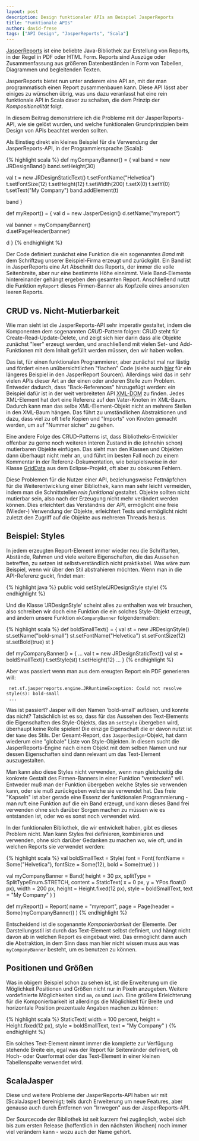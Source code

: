 ```yaml
---
layout: post
description: Design funktionaler APIs am Beispiel JasperReports
title: "Funktionale APIs"
author: david-frese
tags: ["API Design", "JasperReports", "Scala"]
---
```


[JasperReports](http://www.jaspersoft.com/reporting) ist eine beliebte
Java-Bibliothek zur Erstellung von Reports, in der Regel in PDF oder
HTML Form. Reports sind Auszüge oder Zusammenfassung aus größeren
Datenbeständen in Form von Tabellen, Diagrammen und begleitenden
Texten.

JasperReports bietet nun unter anderem eine API an, mit der man
programmatisch einen Report zusammenbauen kann. Diese API lässt aber
einiges zu wünschen übrig, was uns dazu veranlasst hat eine rein
funktionale API in Scala davor zu schalten, die dem Prinzip der
_Kompositionalität_ folgt.

In diesem Beitrag demonstriere ich die Probleme mit der
JasperReports-API, wie sie gelöst wurden, und welche funktionalen
Grundprinzipien beim Design von APIs beachtet werden sollten.

<!-- more start -->

Als Einstieg direkt ein kleines Beispiel für die Verwendung der
JasperReports-API, in der Programmiersprache [Scala]:

{% highlight scala %}
def myCompanyBanner() = {
  val band = new JRDesignBand()
  band.setHeight(30)
  
  val t = new JRDesignStaticText()
  t.setFontName("Helvetica")
  t.setFontSize(12)
  t.setHeight(12)
  t.setWidth(200)
  t.setX(0)
  t.setY(0)
  t.setText("My Company")
  band.addElement(t)

  band
}

def myReport() = {
  val d = new JasperDesign()
  d.setName("myreport")

  val banner = myCompanyBanner()  
  d.setPageHeader(banner)

  d
}
{% endhighlight %}

Der Code definiert zunächst eine Funktion die ein sogenanntes
_Band_ mit dem Schriftzug unserer Beispiel-Firma erzeugt und
zurückgibt. Ein Band ist in JasperReports eine Art Abschnitt des
Reports, der immer die volle Seitenbreite, aber nur eine bestimmte
Höhe einnimmt. Viele Band-Elemente hintereinander gehängt ergeben den
gesamten Report. Anschließend nutzt die Funktion `myReport` dieses
Firmen-Banner als Kopfzeile eines ansonsten leeren Reports.

## CRUD vs. Nicht-Mutierbarkeit

Wie man sieht ist die JasperReports-API sehr imperativ gestaltet,
indem die Komponenten dem sogenannten _CRUD_-Pattern folgen: CRUD steht
für Create-Read-Update-Delete, und zeigt sich hier darin dass alle
Objekte zunächst "leer" erzeugt werden, und anschließend mit vielen
Set- und Add-Funktionen mit dem Inhalt gefüllt werden müssen, den wir
haben wollen.

Das ist, für einen funktionalen Programmierer, aber zunächst mal nur
lästig und fördert einen unübersichtlichen "flachen" Code (siehe auch
[hier](http://code.jaspersoft.com/svn/repos/jasperreports/tags/jr-5-1-0/jasperreports/demo/samples/noxmldesign/src/NoXmlDesignApp.java)
für ein längeres Beispiel in den JasperReport Sourcen). Allerdings
wird das in sehr vielen APIs dieser Art an der einen oder anderen
Stelle zum Problem. Entweder dadurch, dass "Back-References"
hinzugefügt werden: ein Beispiel dafür ist in der weit verbreiteten
API [XML-DOM](http://www.w3schools.com/dom/) zu finden. Jedes
XML-Element hat dort eine Referenz auf den Vater-Knoten im XML-Baum.
Dadurch kann man das selbe XML-Element-Objekt nicht an mehrere Stellen
in den XML-Baum hängen. Das führt zu umständlichen Abstraktionen und
dazu, dass viel zu oft tiefe Kopien und "Imports" von Knoten gemacht
werden, um auf "Nummer sicher" zu gehen.

Eine andere Folge des CRUD-Patterns ist, dass Bibliotheks-Entwickler
offenbar zu gerne noch weiteren interen Zustand in die (ohnehin schon)
mutierbaren Objekte einfügen. Das sieht man den Klassen und Objekten
dann überhaupt nicht mehr an, und führt im besten Fall noch zu einem
Kommentar in der Referenz-Dokumentation, wie beispielsweise in der
Klasse
[GridData](http://help.eclipse.org/indigo/index.jsp?topic=%2Forg.eclipse.platform.doc.isv%2Freference%2Fapi%2Forg%2Feclipse%2Fswt%2Flayout%2FGridData.html)
aus dem Eclipse-Projekt, oft aber zu obskuren Fehlern.

Diese Problemen für die Nutzer einer API, beziehungsweise
Fettnäpfchen für die Weiterentwicklung einer Bibliothek, kann man sehr
leicht vermeiden, indem man die Schnittstellen _rein funktional_
gestaltet. Objekte sollten nicht mutierbar sein, also nach der
Erzeugung nicht mehr verändert werden können. Dies erleichtert das
Verständnis der API, ermöglicht eine freie (Wieder-) Verwendung der
Objekte, erleichtert Tests und ermöglicht nicht zuletzt den Zugriff
auf die Objekte aus mehreren Threads heraus.

## Beispiel: Styles

In jedem erzeugten Report-Element immer wieder neu die Schriftarten,
Abstände, Rahmen und viele weitere Eigenschaften, die das Aussehen
betreffen, zu setzen ist selbstverständlich nicht praktikabel. Was wäre
zum Beispiel, wenn wir über den Stil abstrahieren möchten. Wenn man in
die API-Referenz guckt, findet man:

{% highlight java %}
public void setStyle(JRDesignStyle style)
{% endhighlight %}

Und die Klasse 'JRDesignStyle' scheint alles zu enthalten was wir
brauchen, also schreiben wir doch eine Funktion die ein solches
Style-Objekt erzeugt, and ändern unsere Funktion `mkCompanyBanner`
folgendermaßen:

{% highlight scala %}
def boldSmallText() = {
  val st = new JRDesignStyle()
  st.setName("bold-small")
  st.setFontName("Helvetica")
  st.setFontSize(12)
  st.setBold(true)
  st
}

def myCompanyBanner() = {
  ...
  val t = new JRDesignStaticText()
  val st = boldSmallText()
  t.setStyle(st)
  t.setHeight(12)
  ...
}
{% endhighlight %}

Aber was passiert wenn man aus dem ereugten Report ein PDF generieren will:

     net.sf.jasperreports.engine.JRRuntimeException: Could not resolve style(s): bold-small
     ...

Was ist passiert? Jasper will den Namen 'bold-small' auflösen, und
konnte das nicht? Tatsächlich ist es so, dass für das Aussehen des
Text-Elements die Eigenschaften des Style-Objekts, das an `setStyle`
übergeben wird, überhaupt keine Rolle spielen! Die einzige Eigenschaft
die er davon nutzt ist der `Name` des Stils. Der Gesamt-Report, das
`JasperDesign`-Objekt, hat dann wiederum eine "globale" Liste von
Style-Objekten. In diesem sucht die JasperReports-Engine nach einem
Objekt mit dem selben Namen und nur dessen Eigenschaften sind dann
relevant um das Text-Element auszugestalten.

Man kann also diese Styles nicht verwenden, wenn man gleichzeitig die
konkrete Gestalt des Firmen-Banners in einer Funktion "verstecken"
will. Entweder muß man der Funktion übergeben welche Styles sie
verwenden kann, oder sie muß zurückgeben welche sie verwendet hat. Das
freie "Kapseln" ist aber gerade eine Essenz der funktionalen
Programmierung - man ruft eine Funktion auf die ein Band erzeugt, und
kann dieses Band frei verwenden ohne sich darüber Sorgen machen zu
müssen wie es entstanden ist, oder wo es sonst noch verwendet wird.

In der funktionalen Bibliothek, die wir entwickelt haben, gibt es
dieses Problem nicht. Man kann Styles frei definieren, kombinieren und
verwenden, ohne sich darüber Gedanken zu machen wo, wie oft, und in
welchen Reports sie verwendet werden:

{% highlight scala %}
val boldSmallText = Style(
  font = Font(
    fontName = Some("Helvetica"),
    fontSize = Some(12),
    bold = Some(true)
  )
)

val myCompanyBanner = Band(
  height = 30 px,
  splitType = SplitTypeEnum.STRETCH,
  content = StaticText(
    x = 0 px,
    y = YPos.float(0 px),
    width = 200 px,
    height = Height.fixed(12 px),
    style = boldSmallText,
    text = "My Company"
  )
)

def myReport() = Report(
  name = "myreport",
  page = Page(header = Some(myCompanyBanner))
)
{% endhighlight %}

Entscheidend ist die sogenannte _Komponierbarkeit_ der Elemente. Der
Darstellungsstil ist durch das Text-Element selbst definiert, und
hängt nicht davon ab in welchen Report es eingebaut wird. Das
ermöglicht dann auch die Abstraktion, in dem Sinn dass man hier nicht
wissen muss aus was `myCompanyBanner` besteht, um es benutzen zu
können.

## Positionen und Größen

Was in obigem Beispiel schon zu sehen ist, ist die Erweiterung um
die Möglichkeit Positionen und Größen nicht nur in Pixeln anzugeben.
Weitere vordefinierte Möglichkeiten sind `mm`, `cm` und `inch`. Eine
größere Erleichterung für die Komponierbarkeit ist allerdings die
Möglichkeit für Breite und horizontale Position prozentuale Angaben
machen zu können:

{% highlight scala %}
StaticText(
  width = 100 percent,
  height = Height.fixed(12 px),
  style = boldSmallText,
  text = "My Company"
)
{% endhighlight %}

Ein solches Text-Element nimmt immer die komplette zur Verfügung
stehende Breite ein, egal was der Report für Seitenränder definiert,
ob Hoch- oder Querformat oder das Text-Element in einer kleinen
Tabellenspalte verwendet wird.

## ScalaJasper

Diese und weitere Probleme der JasperReports-API haben wir mit
[ScalaJasper] bereinigt; teils durch Erweiterung um neue Features,
aber genauso auch durch Entfernen von "Irrwegen" aus der
JasperReports-API.

Der Sourcecode der Bibliothek ist seit kurzem frei zugänglich, wobei
sich bis zum ersten Release (hoffentlich in den nächsten Wochen) noch
immer viel verändern kann - wozu auch der Name gehört.
